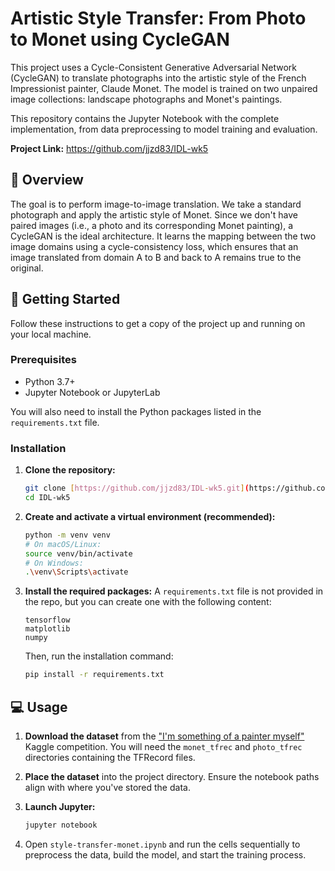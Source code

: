 # Artistic Style Transfer: From Photo to Monet using CycleGAN

This project uses a Cycle-Consistent Generative Adversarial Network (CycleGAN) to translate photographs into the artistic style of the French Impressionist painter, Claude Monet. The model is trained on two unpaired image collections: landscape photographs and Monet's paintings.

This repository contains the Jupyter Notebook with the complete implementation, from data preprocessing to model training and evaluation.

**Project Link:** https://github.com/jjzd83/IDL-wk5

## 📖 Overview

The goal is to perform image-to-image translation. We take a standard photograph and apply the artistic style of Monet. Since we don't have paired images (i.e., a photo and its corresponding Monet painting), a CycleGAN is the ideal architecture. It learns the mapping between the two image domains using a cycle-consistency loss, which ensures that an image translated from domain A to B and back to A remains true to the original.

## 🚀 Getting Started

Follow these instructions to get a copy of the project up and running on your local machine.

### Prerequisites

* Python 3.7+
* Jupyter Notebook or JupyterLab

You will also need to install the Python packages listed in the `requirements.txt` file.

### Installation

1.  **Clone the repository:**
    ```bash
    git clone [https://github.com/jjzd83/IDL-wk5.git](https://github.com/jjzd83/IDL-wk5.git)
    cd IDL-wk5
    ```

2.  **Create and activate a virtual environment (recommended):**
    ```bash
    python -m venv venv
    # On macOS/Linux:
    source venv/bin/activate
    # On Windows:
    .\venv\Scripts\activate
    ```

3.  **Install the required packages:**
    A `requirements.txt` file is not provided in the repo, but you can create one with the following content:
    ```
    tensorflow
    matplotlib
    numpy
    ```
    Then, run the installation command:
    ```bash
    pip install -r requirements.txt
    ```

## 💻 Usage

1.  **Download the dataset** from the ["I'm something of a painter myself"](https://www.kaggle.com/c/gan-getting-started) Kaggle competition. You will need the `monet_tfrec` and `photo_tfrec` directories containing the TFRecord files.

2.  **Place the dataset** into the project directory. Ensure the notebook paths align with where you've stored the data.

3.  **Launch Jupyter:**
    ```bash
    jupyter notebook
    ```

4.  Open `style-transfer-monet.ipynb` and run the cells sequentially to preprocess the data, build the model, and start the training process.
